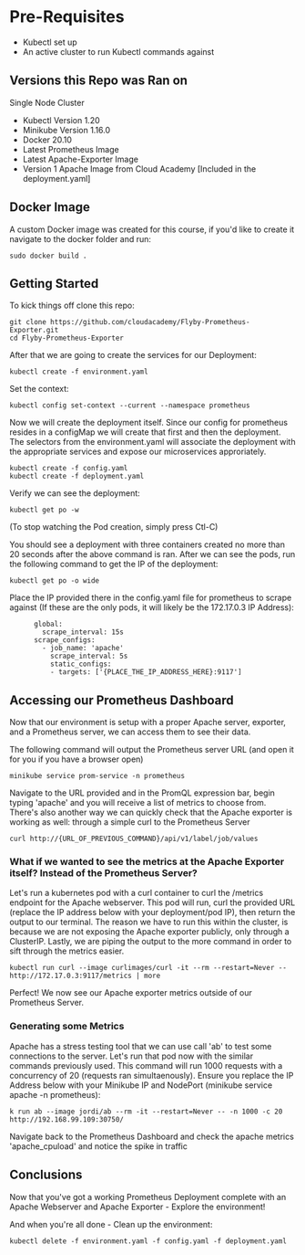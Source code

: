 # Pre-Requisites

- Kubectl set up 
- An active cluster to run Kubectl commands against

## Versions this Repo was Ran on

Single Node Cluster
- Kubectl Version 1.20
- Minikube Version 1.16.0
- Docker 20.10
- Latest Prometheus Image
- Latest Apache-Exporter Image
- Version 1 Apache Image from Cloud Academy [Included in the deployment.yaml]
## Docker Image

A custom Docker image was created for this course, if you'd like to create it navigate to the docker folder and run:

```
sudo docker build . 
```

## Getting Started

To kick things off clone this repo:
```
git clone https://github.com/cloudacademy/Flyby-Prometheus-Exporter.git
cd Flyby-Prometheus-Exporter
```
After that we are going to create the services for our Deployment:
```
kubectl create -f environment.yaml
```
Set the context:
```
kubectl config set-context --current --namespace prometheus
```
Now we will create the deployment itself. Since our config for prometheus resides in a configMap we will create that first and then the deployment. The selectors from the environment.yaml will associate the deployment with the appropriate services and expose our microservices approriately.
```
kubectl create -f config.yaml
kubectl create -f deployment.yaml
```
Verify we can see the deployment:
```
kubectl get po -w
```
(To stop watching the Pod creation, simply press Ctl-C)

You should see a deployment with three containers created no more than 20 seconds after the above command is ran.
After we can see the pods, run the following command to get the IP of the deployment:
```
kubectl get po -o wide
```
Place the IP provided there in the config.yaml file for prometheus to scrape against (If these are the only pods, it will likely be the 172.17.0.3 IP Address):
```
      global:
        scrape_interval: 15s
      scrape_configs:
        - job_name: 'apache'
          scrape_interval: 5s
          static_configs:
          - targets: ['{PLACE_THE_IP_ADDRESS_HERE}:9117']
```

## Accessing our Prometheus Dashboard

Now that our environment is setup with a proper Apache server, exporter, and a Prometheus server, we can access them to see their data.

The following command will output the Prometheus server URL (and open it for you if you have a browser open)
```
minikube service prom-service -n prometheus
```

Navigate to the URL provided and in the PromQL expression bar, begin typing 'apache' and you will receive a list of metrics to choose from.
There's also another way we can quickly check that the Apache exporter is working as well: through a simple curl to the Prometheus Server
```
curl http://{URL_OF_PREVIOUS_COMMAND}/api/v1/label/job/values
```

### What if we wanted to see the metrics at the Apache Exporter itself? Instead of the Prometheus Server?

Let's run a kubernetes pod with a curl container to curl the /metrics endpoint for the Apache webserver. This pod will run, curl the provided URL (replace the IP address below with your deployment/pod IP), then return the output to our terminal. The reason we have to run this within the cluster, is because we are not exposing the Apache exporter publicly, only through a ClusterIP. Lastly, we are piping the output to the more command in order to sift through the metrics easier.
```
kubectl run curl --image curlimages/curl -it --rm --restart=Never -- http://172.17.0.3:9117/metrics | more
```

Perfect! We now see our Apache exporter metrics outside of our Prometheus Server. 

### Generating some Metrics

Apache has a stress testing tool that we can use call 'ab' to test some connections to the server. Let's run that pod now with the similar commands previously used. This command will run 1000 requests with a concurrency of 20 (requests ran simultaenously). Ensure you replace the IP Address below with your Minikube IP and NodePort (minikube service apache -n prometheus):
```
k run ab --image jordi/ab --rm -it --restart=Never -- -n 1000 -c 20 http://192.168.99.109:30750/
```

Navigate back to the Prometheus Dashboard and check the apache metrics 'apache_cpuload' and notice the spike in traffic

## Conclusions

Now that you've got a working Prometheus Deployment complete with an Apache Webserver and Apache Exporter - Explore the environment! 

And when you're all done - Clean up the environment:

```
kubectl delete -f environment.yaml -f config.yaml -f deployment.yaml
```
